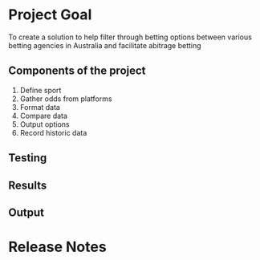 # Project Goal
To create a solution to help filter through betting options between various betting agencies in Australia and facilitate abitrage betting 

## Components of the project

1. Define sport
2. Gather odds from platforms
3. Format data
4. Compare data
5. Output options
6. Record historic data

## Testing


## Results


## Output

# Release Notes


